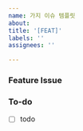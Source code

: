 ```yaml
---
name: 가지 이슈 템플릿
about: 
title: '[FEAT]'
labels: ''
assignees: ''

---
```


### Feature Issue
<!-- 관련 이슈에 대해 설명해주세요. -->

### To-do
<!-- 해야 할 일들을 적어주세요. -->
- [ ] todo
